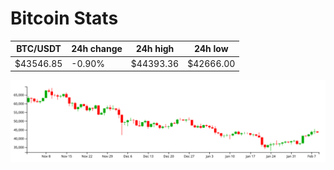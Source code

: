 # Bitcoin Stats

BTC/USDT|24h change|24h high|24h low|
|---|---|---|---|
|$43546.85|-0.90%|$44393.36|$42666.00|

<img src="./chart.svg">
